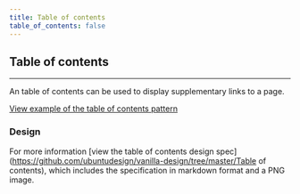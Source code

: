 ```yaml
---
title: Table of contents
table_of_contents: false
---
```


## Table of contents

<hr>

An table of contents can be used to display supplementary links to a page.

<a href="https://vanilla-framework.github.io/vanilla-framework/examples/patterns/table-of-contents/"
    class="js-example">
View example of the table of contents pattern
</a>

### Design

For more information [view the table of contents design spec](https://github.com/ubuntudesign/vanilla-design/tree/master/Table of contents), which includes the specification in markdown format and a PNG image.
